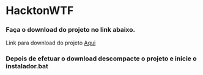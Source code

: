 # HacktonWTF

### Faça o download do projeto no link abaixo.

Link para download do projeto [Aqui](https://drive.google.com/file/d/1Y0ES_bekRO2uv6CQi7BpmAkEKkd-AJek/view?usp=sharing)

### Depois de efetuar o download descompacte o projeto e inicie o instalador.bat